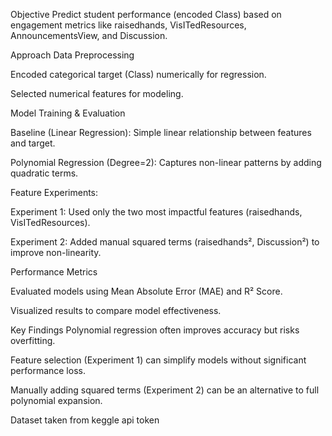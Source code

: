 Objective
Predict student performance (encoded Class) based on engagement metrics like raisedhands, VisITedResources, AnnouncementsView, and Discussion.

Approach
Data Preprocessing

Encoded categorical target (Class) numerically for regression.

Selected numerical features for modeling.

Model Training & Evaluation

Baseline (Linear Regression): Simple linear relationship between features and target.

Polynomial Regression (Degree=2): Captures non-linear patterns by adding quadratic terms.

Feature Experiments:

Experiment 1: Used only the two most impactful features (raisedhands, VisITedResources).

Experiment 2: Added manual squared terms (raisedhands², Discussion²) to improve non-linearity.

Performance Metrics

Evaluated models using Mean Absolute Error (MAE) and R² Score.

Visualized results to compare model effectiveness.

Key Findings
Polynomial regression often improves accuracy but risks overfitting.

Feature selection (Experiment 1) can simplify models without significant performance loss.

Manually adding squared terms (Experiment 2) can be an alternative to full polynomial expansion.

Dataset taken from keggle api token 
